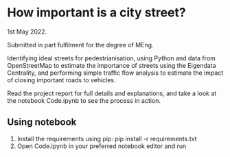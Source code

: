 # How important is a city street?
1st May 2022.

Submitted in part fulfilment for the degree of MEng.

Identifying ideal streets for pedestrianisation, using Python and data from OpenStreetMap to estimate the importance of streets using the Eigendata Centrality, and performing simple traffic flow analysis to estimate the impact of closing important roads to vehicles.

Read the project report for full details and explanations, and take a look at the notebook Code.ipynb to see the process in action.


## Using notebook
1. Install the requirements using pip:
    pip install -r requirements.txt
2. Open Code.ipynb in your preferred notebook editor and run
